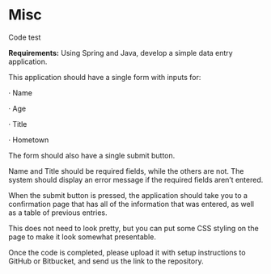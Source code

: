 # Misc
Code test

**Requirements:**
Using Spring and Java, develop a simple data entry application.

This application should have a single form with inputs for:

·        Name

·        Age

·        Title

·        Hometown

The form should also have a single submit button.

Name and Title should be required fields, while the others are not. The system should display an error message if the required fields aren’t entered.

When the submit button is pressed, the application should take you to a confirmation page that has all of the information that was entered, as well as a table of previous entries. 

This does not need to look pretty, but you can put some CSS styling on the page to make it look somewhat presentable.

Once the code is completed, please upload it with setup instructions to GitHub or Bitbucket, and send us the link to the repository.
